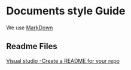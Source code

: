 # Documents style Guide

We use [MarkDown](https://github.com/adam-p/markdown-here/wiki/Markdown-Cheatsheet#table-of-contents)

## Readme Files

[Visual studio -Create a README for your repo](https://www.visualstudio.com/en-us/docs/git/create-a-readme)

